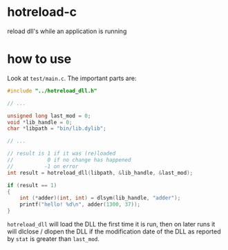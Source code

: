 # hotreload-c
reload dll's while an application is running

# how to use

Look at `test/main.c`. The important parts are:

```c
#include "../hotreload_dll.h"

// ...

unsigned long last_mod = 0;
void *lib_handle = 0;
char *libpath = "bin/lib.dylib";

// ...

// result is 1 if it was (re)loaded
//           0 if no change has happened
//          -1 on error
int result = hotreload_dll(libpath, &lib_handle, &last_mod);

if (result == 1)
{
    int (*adder)(int, int) = dlsym(lib_handle, "adder");
    printf("hello! %d\n", adder(1300, 37));
}
```

`hotreload_dll` will load the DLL the first time it is run, then on later runs it will dlclose / dlopen the DLL if the modification date of the DLL as reported by `stat` is greater than `last_mod`.
